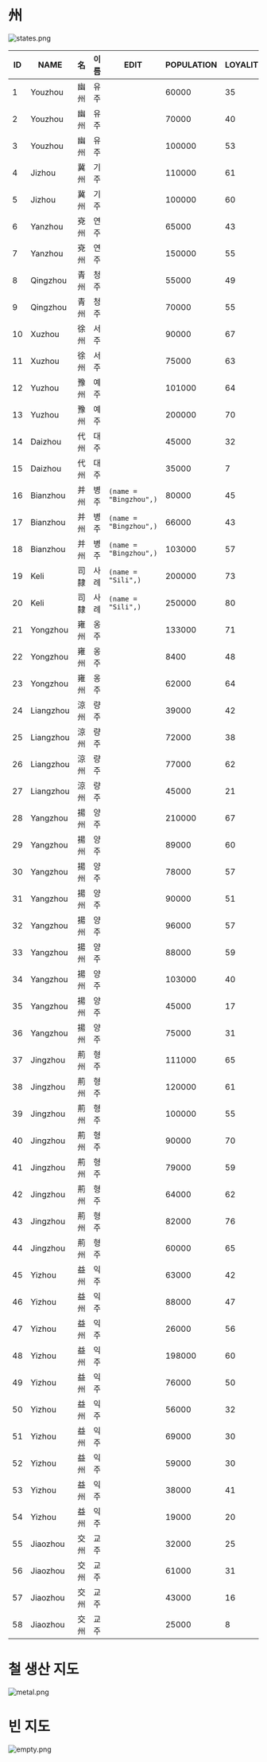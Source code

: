 # 州

![states.png](https://wookay.github.io/docs/Sam1.jl/assets/sam1/states.png)

| ID | NAME | 名 | 이름 | EDIT | POPULATION | LOYALITY | GOLD | RICE | CASTLES | HORSES | METAL | LAND VALUE | FLOOD LIKELIHOOD |
|----|------|---|----|------|------------|----------|------|------|---------|--------|-------|------------|------------------|
| 1 | Youzhou | 幽州 | 유주 |  | 60000 | 35 | 400 | 5000 | 3 | 20 | true | 5 | 20 |
| 2 | Youzhou | 幽州 | 유주 |  | 70000 | 40 | 500 | 7000 | 3 | 20 | true | 5 | 0 |
| 3 | Youzhou | 幽州 | 유주 |  | 100000 | 53 | 700 | 13000 | 4 | 50 | true | 10 | 50 |
| 4 | Jizhou | 冀州 | 기주 |  | 110000 | 61 | 950 | 15000 | 4 | 15 | true | 15 | 64 |
| 5 | Jizhou | 冀州 | 기주 |  | 100000 | 60 | 550 | 9000 | 2 | 40 | true | 15 | 72 |
| 6 | Yanzhou | 兗州 | 연주 |  | 65000 | 43 | 950 | 15000 | 4 | 37 | true | 15 | 93 |
| 7 | Yanzhou | 兗州 | 연주 |  | 150000 | 55 | 1200 | 20000 | 4 | 66 | true | 20 | 88 |
| 8 | Qingzhou | 青州 | 청주 |  | 55000 | 49 | 650 | 10000 | 3 | 0 | true | 10 | 0 |
| 9 | Qingzhou | 青州 | 청주 |  | 70000 | 55 | 1000 | 16000 | 4 | 39 | true | 16 | 76 |
| 10 | Xuzhou | 徐州 | 서주 |  | 90000 | 67 | 800 | 12000 | 4 | 30 | true | 12 | 54 |
| 11 | Xuzhou | 徐州 | 서주 |  | 75000 | 63 | 650 | 9000 | 4 | 11 | true | 9 | 83 |
| 12 | Yuzhou | 豫州 | 예주 |  | 101000 | 64 | 650 | 8000 | 3 | 21 | false | 8 | 84 |
| 13 | Yuzhou | 豫州 | 예주 |  | 200000 | 70 | 1100 | 20000 | 6 | 40 | false | 16 | 23 |
| 14 | Daizhou | 代州 | 대주 |  | 45000 | 32 | 400 | 5000 | 3 | 65 | true | 5 | 33 |
| 15 | Daizhou | 代州 | 대주 |  | 35000 | 7 | 200 | 3000 | 1 | 100 | false | 3 | 41 |
| 16 | Bianzhou | 并州 | 병주 | `(name = "Bingzhou",)` | 80000 | 45 | 450 | 8000 | 1 | 30 | false | 8 | 32 |
| 17 | Bianzhou | 并州 | 병주 | `(name = "Bingzhou",)` | 66000 | 43 | 650 | 7000 | 4 | 15 | true | 7 | 53 |
| 18 | Bianzhou | 并州 | 병주 | `(name = "Bingzhou",)` | 103000 | 57 | 750 | 20000 | 4 | 35 | true | 11 | 20 |
| 19 | Keli | 司隸 | 사례 | `(name = "Sili",)` | 200000 | 73 | 1100 | 20000 | 4 | 13 | true | 18 | 41 |
| 20 | Keli | 司隸 | 사례 | `(name = "Sili",)` | 250000 | 80 | 1500 | 25000 | 8 | 85 | true | 23 | 45 |
| 21 | Yongzhou | 雍州 | 옹주 |  | 133000 | 71 | 800 | 20000 | 7 | 49 | true | 9 | 52 |
| 22 | Yongzhou | 雍州 | 옹주 |  | 8400 | 48 | 450 | 7000 | 2 | 60 | true | 7 | 45 |
| 23 | Yongzhou | 雍州 | 옹주 |  | 62000 | 64 | 450 | 4000 | 5 | 10 | false | 4 | 43 |
| 24 | Liangzhou | 涼州 | 량주 |  | 39000 | 42 | 250 | 4000 | 1 | 19 | false | 4 | 41 |
| 25 | Liangzhou | 涼州 | 량주 |  | 72000 | 38 | 450 | 5000 | 4 | 65 | true | 5 | 53 |
| 26 | Liangzhou | 涼州 | 량주 |  | 77000 | 62 | 750 | 19000 | 6 | 187 | false | 9 | 0 |
| 27 | Liangzhou | 涼州 | 량주 |  | 45000 | 21 | 350 | 3000 | 5 | 100 | true | 2 | 0 |
| 28 | Yangzhou | 揚州 | 양주 |  | 210000 | 67 | 950 | 15000 | 6 | 3 | true | 13 | 64 |
| 29 | Yangzhou | 揚州 | 양주 |  | 89000 | 60 | 700 | 9000 | 5 | 20 | true | 9 | 57 |
| 30 | Yangzhou | 揚州 | 양주 |  | 78000 | 57 | 750 | 10000 | 5 | 7 | true | 10 | 53 |
| 31 | Yangzhou | 揚州 | 양주 |  | 90000 | 51 | 600 | 7000 | 5 | 10 | false | 7 | 70 |
| 32 | Yangzhou | 揚州 | 양주 |  | 96000 | 57 | 650 | 19000 | 4 | 11 | false | 9 | 58 |
| 33 | Yangzhou | 揚州 | 양주 |  | 88000 | 59 | 500 | 6000 | 4 | 21 | false | 6 | 46 |
| 34 | Yangzhou | 揚州 | 양주 |  | 103000 | 40 | 650 | 7000 | 6 | 5 | false | 7 | 52 |
| 35 | Yangzhou | 揚州 | 양주 |  | 45000 | 17 | 200 | 3000 | 1 | 5 | false | 3 | 0 |
| 36 | Yangzhou | 揚州 | 양주 |  | 75000 | 31 | 400 | 7000 | 1 | 26 | false | 7 | 56 |
| 37 | Jingzhou | 荊州 | 형주 |  | 111000 | 65 | 800 | 20000 | 7 | 15 | true | 9 | 50 |
| 38 | Jingzhou | 荊州 | 형주 |  | 120000 | 61 | 700 | 8000 | 6 | 6 | false | 8 | 44 |
| 39 | Jingzhou | 荊州 | 형주 |  | 100000 | 55 | 650 | 17000 | 6 | 21 | false | 7 | 62 |
| 40 | Jingzhou | 荊州 | 형주 |  | 90000 | 70 | 650 | 6000 | 5 | 29 | false | 6 | 40 |
| 41 | Jingzhou | 荊州 | 형주 |  | 79000 | 59 | 650 | 5000 | 6 | 11 | false | 5 | 47 |
| 42 | Jingzhou | 荊州 | 형주 |  | 64000 | 62 | 650 | 7000 | 4 | 3 | false | 7 | 62 |
| 43 | Jingzhou | 荊州 | 형주 |  | 82000 | 76 | 650 | 6000 | 5 | 19 | true | 6 | 50 |
| 44 | Jingzhou | 荊州 | 형주 |  | 60000 | 65 | 400 | 4000 | 4 | 11 | true | 4 | 37 |
| 45 | Yizhou | 益州 | 익주 |  | 63000 | 42 | 200 | 3000 | 1 | 38 | false | 3 | 33 |
| 46 | Yizhou | 益州 | 익주 |  | 88000 | 47 | 500 | 7000 | 3 | 15 | false | 7 | 34 |
| 47 | Yizhou | 益州 | 익주 |  | 26000 | 56 | 300 | 2000 | 4 | 28 | false | 2 | 19 |
| 48 | Yizhou | 益州 | 익주 |  | 198000 | 60 | 1200 | 18000 | 6 | 51 | true | 18 | 17 |
| 49 | Yizhou | 益州 | 익주 |  | 76000 | 50 | 700 | 11000 | 3 | 17 | true | 11 | 54 |
| 50 | Yizhou | 益州 | 익주 |  | 56000 | 32 | 350 | 3000 | 4 | 31 | true | 3 | 28 |
| 51 | Yizhou | 益州 | 익주 |  | 69000 | 30 | 450 | 4000 | 5 | 61 | false | 4 | 17 |
| 52 | Yizhou | 益州 | 익주 |  | 59000 | 30 | 500 | 6000 | 4 | 26 | false | 6 | 55 |
| 53 | Yizhou | 益州 | 익주 |  | 38000 | 41 | 350 | 3000 | 4 | 7 | false | 3 | 56 |
| 54 | Yizhou | 益州 | 익주 |  | 19000 | 20 | 300 | 3000 | 5 | 0 | false | 1 | 42 |
| 55 | Jiaozhou | 交州 | 교주 |  | 32000 | 25 | 200 | 3000 | 1 | 1 | false | 3 | 60 |
| 56 | Jiaozhou | 交州 | 교주 |  | 61000 | 31 | 500 | 5000 | 5 | 10 | false | 5 | 53 |
| 57 | Jiaozhou | 交州 | 교주 |  | 43000 | 16 | 350 | 3000 | 4 | 5 | false | 3 | 56 |
| 58 | Jiaozhou | 交州 | 교주 |  | 25000 | 8 | 100 | 2000 | 1 | 0 | true | 1 | 28 |

# 철 생산 지도

![metal.png](https://wookay.github.io/docs/Sam1.jl/assets/sam1/metal.png)

# 빈 지도

![empty.png](https://wookay.github.io/docs/Sam1.jl/assets/sam1/empty.png)

